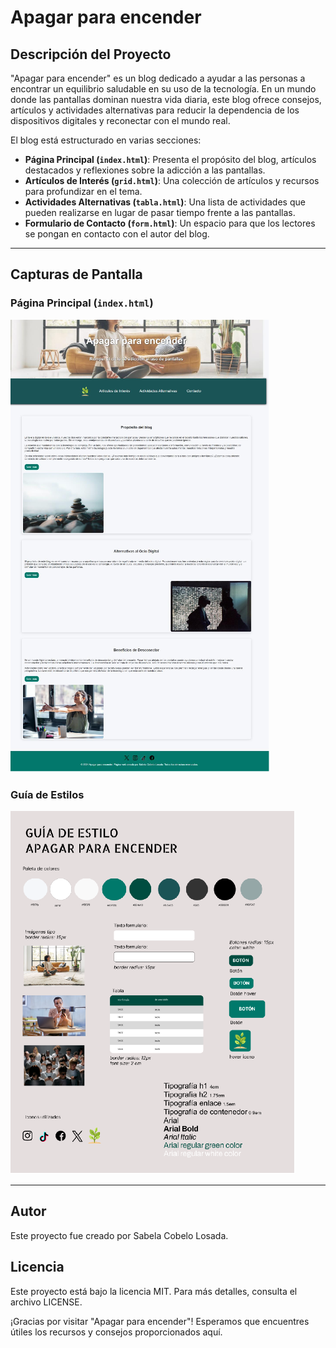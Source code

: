 # Apagar para encender

## Descripción del Proyecto

"Apagar para encender" es un blog dedicado a ayudar a las personas a encontrar un equilibrio saludable en su uso de la tecnología. En un mundo donde las pantallas dominan nuestra vida diaria, este blog ofrece consejos, artículos y actividades alternativas para reducir la dependencia de los dispositivos digitales y reconectar con el mundo real.

El blog está estructurado en varias secciones:

- **Página Principal (`index.html`)**: Presenta el propósito del blog, artículos destacados y reflexiones sobre la adicción a las pantallas.
- **Artículos de Interés (`grid.html`)**: Una colección de artículos y recursos para profundizar en el tema.
- **Actividades Alternativas (`tabla.html`)**: Una lista de actividades que pueden realizarse en lugar de pasar tiempo frente a las pantallas.
- **Formulario de Contacto (`form.html`)**: Un espacio para que los lectores se pongan en contacto con el autor del blog.

---

## Capturas de Pantalla

### Página Principal (`index.html`)
![Captura de pantalla de la página principal](index.png)

### Guía de Estilos
![Captura de pantalla de la guía de estilos](guiaestilos.png)

---
## Autor
Este proyecto fue creado por Sabela Cobelo Losada.

## Licencia
Este proyecto está bajo la licencia MIT. Para más detalles, consulta el archivo LICENSE.

¡Gracias por visitar "Apagar para encender"! Esperamos que encuentres útiles los recursos y consejos proporcionados aquí.


